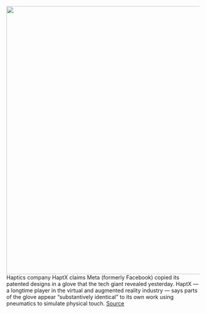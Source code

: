 <img src='https://cdn.vox-cdn.com/thumbor/Pe1ShbPb19u5hv3nqCVscM6c6rs=/0x0:2000x1335/1200x800/filters:focal(840x508:1160x828)/cdn.vox-cdn.com/uploads/chorus_image/image/70157002/RL___Haptic_Glove_1scaled.0.jpg' width='700px' /><br/>
Haptics company HaptX claims Meta (formerly Facebook) copied its patented designs in a glove that the tech giant revealed yesterday. HaptX — a longtime player in the virtual and augmented reality industry — says parts of the glove appear “substantively identical” to its own work using pneumatics to simulate physical touch.
<a href='https://www.theverge.com/2021/11/17/22788052/haptx-haptic-glove-design-meta-facebook-patent-infringement-allegation'> Source <a/>
